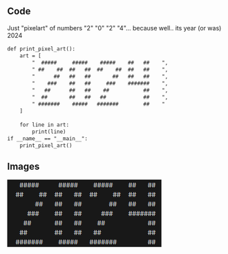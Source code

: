 ## Code

Just "pixelart" of numbers "2" "0" "2" "4"... because well.. its year (or was) 2024

```
def print_pixel_art():
    art = [
        "  #####     #####    #####    ##   ##    ",
        " ##    ##  ##   ##  ##    ##  ##   ##    ",
        "      ##   ##   ##       ##   ##   ##    ",
        "    ###    ##   ##     ###    #######    ",
        "   ##      ##   ##    ##           ##    ",
        "  ##       ##   ##   ##            ##    ",
        " #######    #####   #######        ##    "
    ]
    
    for line in art:
        print(line)
if __name__ == "__main__":
    print_pixel_art()

```
## Images

![.](https://github.com/soneviconia/icon/raw/main/pythings/image.png)
